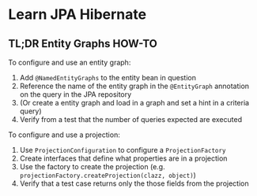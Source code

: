 Learn JPA Hibernate
===================

## TL;DR Entity Graphs HOW-TO

To configure and use an entity graph:

1. Add `@NamedEntityGraphs` to the entity bean in question
2. Reference the name of the entity graph in the `@EntityGraph` annotation on the query 
   in  the JPA repository
3. (Or create a entity graph and load in a graph and set a hint in a criteria query)
3. Verify from a test that the number of queries expected are executed

To configure and use a projection:

1. Use `ProjectionConfiguration` to configure a `ProjectionFactory`
2. Create interfaces that define what properties are in a projection
3. Use the factory to create the projection (e.g. `projectionFactory.createProjection(clazz, object)`)
4. Verify that a test case returns only the those fields from the projection
